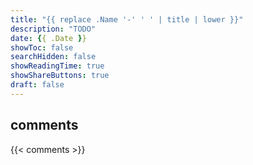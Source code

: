 ```yaml
---
title: "{{ replace .Name '-' ' ' | title | lower }}"
description: "TODO"
date: {{ .Date }}
showToc: false
searchHidden: false
showReadingTime: true
showShareButtons: true
draft: false
---
```


## comments

{{< comments >}}
